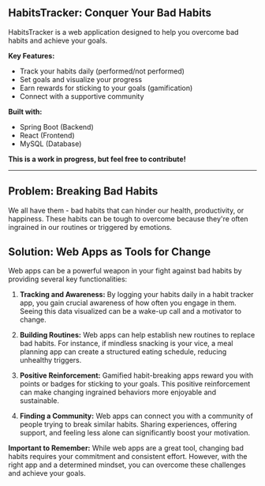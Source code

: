 ## HabitsTracker: Conquer Your Bad Habits 

HabitsTracker is a web application designed to help you overcome bad habits and achieve your goals. 

**Key Features:**

* Track your habits daily (performed/not performed)
* Set goals and visualize your progress
* Earn rewards for sticking to your goals (gamification)
* Connect with a supportive community

**Built with:**

* Spring Boot (Backend)
* React (Frontend)
* MySQL (Database)

**This is a work in progress, but feel free to contribute!**

---

## Problem: Breaking Bad Habits

We all have them - bad habits that can hinder our health, productivity, or happiness. These habits can be tough to overcome because they're often ingrained in our routines or triggered by emotions. 

## Solution: Web Apps as Tools for Change

Web apps can be a powerful weapon in your fight against bad habits by providing several key functionalities:

1. **Tracking and Awareness:** By logging your habits daily in a habit tracker app, you gain crucial awareness of how often you engage in them. Seeing this data visualized can be a wake-up call and a motivator to change.

2. **Building Routines:** Web apps can help establish new routines to replace bad habits. For instance, if mindless snacking is your vice, a meal planning app can create a structured eating schedule, reducing unhealthy triggers.

3. **Positive Reinforcement:** Gamified habit-breaking apps reward you with points or badges for sticking to your goals. This positive reinforcement can make changing ingrained behaviors more enjoyable and sustainable.

4. **Finding a Community:** Web apps can connect you with a community of people trying to break similar habits. Sharing experiences, offering support, and feeling less alone can significantly boost your motivation.

**Important to Remember:** While web apps are a great tool, changing bad habits requires your commitment and consistent effort. However, with the right app and a determined mindset, you can overcome these challenges and achieve your goals.
